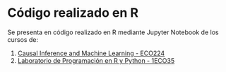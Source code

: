 # Código realizado en R
Se presenta en código realizado en R mediante Jupyter Notebook de los cursos de:
1. [Causal Inference and Machine Learning - ECO224](https://github.com/dest18/Prueba_Codigo_CV/tree/main/R/Causal%20Inference%20and%20Machine%20Learning%20-%20ECO224)
2. [Laboratorio de Programación en R y Python - 1ECO35](https://github.com/dest18/Prueba_Codigo_CV/tree/main/R/Laboratorio%20de%20Programaci%C3%B3n%20-%201ECO35)
